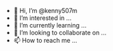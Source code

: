 - 👋 Hi, I’m @kenny507m
- 👀 I’m interested in ...
- 🌱 I’m currently learning ...
- 💞️ I’m looking to collaborate on ...
- 📫 How to reach me ...

<!---
kenny507m/kenny507m is a ✨ special ✨ repository because its `README.md` (this file) appears on your GitHub profile.
You can click the Preview link to take a look at your changes.
--->
